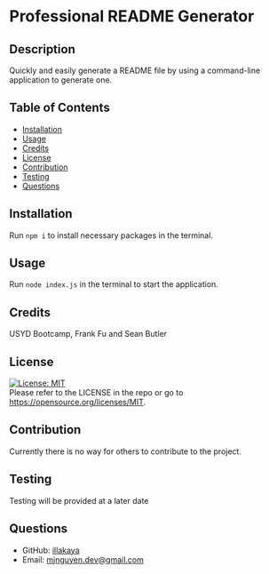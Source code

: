 # Professional README Generator

## Description

Quickly and easily generate a README file by using a command-line application to generate one.

## Table of Contents
- [Installation](#installation)
- [Usage](#usage)
- [Credits](#Credits)
- [License](#license)
- [Contribution](#contribution)
- [Testing](#tests)
- [Questions](#questions)

## Installation

Run `npm i` to install necessary packages in the terminal.

## Usage

Run `node index.js` in the terminal to start the application.

## Credits

USYD Bootcamp, Frank Fu and Sean Butler

## License

[![License: MIT](https://img.shields.io/badge/License-MIT-yellow.svg)](https://opensource.org/licenses/MIT)  
Please refer to the LICENSE in the repo or go to https://opensource.org/licenses/MIT.

## Contribution

Currently there is no way for others to contribute to the project.

## Testing

Testing will be provided at a later date

## Questions

- GitHub: [illakaya](https://github.com/illakaya)
- Email: [mjnguyen.dev@gmail.com](mailto:mjnguyen.dev@gmail.com)

